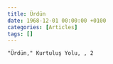 ```yaml
---
title: Ürdün
date: 1968-12-01 00:00:00 +0100
categories: [Articles]
tags: []
---
```


```"Ürdün," Kurtuluş Yolu, , 2```


